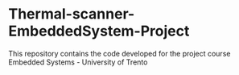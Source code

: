# Thermal-scanner-EmbeddedSystem-Project
This repository contains the code developed for the project course Embedded Systems - University of Trento
